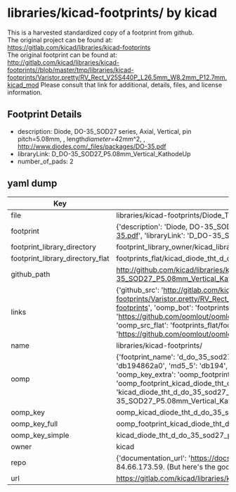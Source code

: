# libraries/kicad-footprints/ by kicad  
This is a harvested standardized copy of a footprint from github.  
The original project can be found at:  
https://gitlab.com/kicad/libraries/kicad-footprints  
The original footprint can be found at:
http://gitlab.com/kicad/libraries/kicad-footprints//blob/master/tmp/libraries/kicad-footprints/Varistor.pretty/RV_Rect_V25S440P_L26.5mm_W8.2mm_P12.7mm.kicad_mod
Please consult that link for additional, details, files, and license information.  
## Footprint Details
* description: Diode, DO-35_SOD27 series, Axial, Vertical, pin pitch=5.08mm, , length*diameter=4*2mm^2, , http://www.diodes.com/_files/packages/DO-35.pdf  
* libraryLink: D_DO-35_SOD27_P5.08mm_Vertical_KathodeUp  
* number_of_pads: 2  
## yaml dump  
| Key | Value |  
| --- | --- |  
| file | libraries/kicad-footprints/Diode_THT.pretty/D_DO-35_SOD27_P5.08mm_Vertical_KathodeUp.kicad_mod |  
| footprint | {'description': 'Diode, DO-35_SOD27 series, Axial, Vertical, pin pitch=5.08mm, , length*diameter=4*2mm^2, , http://www.diodes.com/_files/packages/DO-35.pdf', 'libraryLink': 'D_DO-35_SOD27_P5.08mm_Vertical_KathodeUp', 'number_of_pads': 2} |  
| footprint_library_directory | footprint_library_owner/kicad_libraries/kicad-footprints/ |  
| footprint_library_directory_flat | footprints_flat/kicad_diode_tht_d_do_35_sod27_p5_08mm_vertical_kathodeup/working |  
| github_path | http://github.com/kicad/libraries/kicad-footprints//blob/master/tmp/libraries/kicad-footprints/Diode_THT.pretty/D_DO-35_SOD27_P5.08mm_Vertical_KathodeUp.kicad_mod |  
| links | {'github_src': 'http://gitlab.com/kicad/libraries/kicad-footprints//blob/master/tmp/libraries/kicad-footprints/Varistor.pretty/RV_Rect_V25S440P_L26.5mm_W8.2mm_P12.7mm.kicad_mod', 'github_src_repo': 'https://gitlab.com/kicad/libraries/kicad-footprints', 'oomp_bot': 'footprints/kicad_diode_tht_d_do_35_sod27_p5_08mm_vertical_kathodeup/working', 'oomp_bot_github': 'https://github.com/oomlout/oomlout_oomp_footprint_bot/tree/main/footprints/kicad_diode_tht_d_do_35_sod27_p5_08mm_vertical_kathodeup/working', 'oomp_src_flat': 'footprints_flat/footprints_flat/kicad_diode_tht_d_do_35_sod27_p5_08mm_vertical_kathodeup/working', 'oomp_src_flat_github': 'https://github.com/oomlout/oomlout_oomp_footprint_src/tree/main/footprints_flat/kicad_diode_tht_d_do_35_sod27_p5_08mm_vertical_kathodeup/working'} |  
| name | libraries/kicad-footprints/ |  
| oomp | {'footprint_name': 'd_do_35_sod27_p5_08mm_vertical_kathodeup', 'library_name': 'diode_tht', 'md5': 'db194862a01196629fabd126283baa78', 'md5_10': 'db194862a0', 'md5_5': 'db194', 'md5_6': 'db1948', 'oomp_key': 'oomp_kicad_diode_tht_d_do_35_sod27_p5_08mm_vertical_kathodeup', 'oomp_key_extra': 'oomp_footprint_kicad_diode_tht_d_do_35_sod27_p5_08mm_vertical_kathodeup', 'oomp_key_full': 'oomp_footprint_kicad_diode_tht_d_do_35_sod27_p5_08mm_vertical_kathodeup_db1948', 'oomp_key_simple': 'kicad_diode_tht_d_do_35_sod27_p5_08mm_vertical_kathodeup', 'original_filename': 'libraries/kicad-footprints/Diode_THT.pretty/D_DO-35_SOD27_P5.08mm_Vertical_KathodeUp.kicad_mod', 'owner_name': 'kicad'} |  
| oomp_key | oomp_kicad_diode_tht_d_do_35_sod27_p5_08mm_vertical_kathodeup |  
| oomp_key_full | oomp_footprint_kicad_diode_tht_d_do_35_sod27_p5_08mm_vertical_kathodeup |  
| oomp_key_simple | kicad_diode_tht_d_do_35_sod27_p5_08mm_vertical_kathodeup |  
| owner | kicad |  
| repo | {'documentation_url': 'https://docs.github.com/rest/overview/resources-in-the-rest-api#rate-limiting', 'message': "API rate limit exceeded for 84.66.173.59. (But here's the good news: Authenticated requests get a higher rate limit. Check out the documentation for more details.)"} |  
| url | https://gitlab.com/kicad/libraries/kicad-footprints |  

